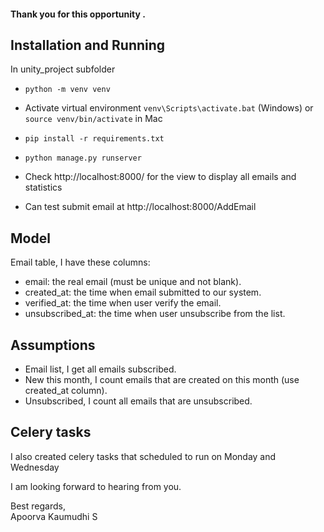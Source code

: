 #### Thank you for this opportunity . 

## Installation and Running
In unity_project subfolder
- `python -m venv venv`
- Activate virtual environment `venv\Scripts\activate.bat` (Windows) or `source venv/bin/activate` in Mac
- `pip install -r requirements.txt`
- `python manage.py runserver`

- Check http://localhost:8000/ for the view to display all emails and statistics
- Can test submit email at http://localhost:8000/AddEmail

## Model
Email table, I have these columns:
- email: the real email (must be unique and not blank).
- created_at: the time when email submitted to our system.
- verified_at: the time when user verify the email.
- unsubscribed_at: the time when user unsubscribe from the list.

## Assumptions
- Email list, I get all emails subscribed.
- New this month, I count emails that are created on this month (use created_at column).
- Unsubscribed, I count all emails that are unsubscribed.

## Celery tasks
I also created celery tasks that scheduled to run on Monday and Wednesday


I am looking forward to hearing from you.

Best regards,<br/>
Apoorva Kaumudhi S



